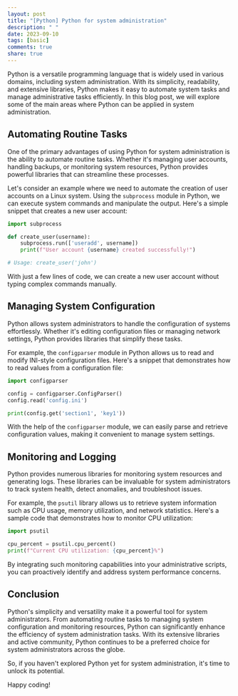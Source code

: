 ```yaml
---
layout: post
title: "[Python] Python for system administration"
description: " "
date: 2023-09-10
tags: [basic]
comments: true
share: true
---
```


Python is a versatile programming language that is widely used in various domains, including system administration. With its simplicity, readability, and extensive libraries, Python makes it easy to automate system tasks and manage administrative tasks efficiently. In this blog post, we will explore some of the main areas where Python can be applied in system administration.

## Automating Routine Tasks

One of the primary advantages of using Python for system administration is the ability to automate routine tasks. Whether it's managing user accounts, handling backups, or monitoring system resources, Python provides powerful libraries that can streamline these processes.

Let's consider an example where we need to automate the creation of user accounts on a Linux system. Using the `subprocess` module in Python, we can execute system commands and manipulate the output. Here's a simple snippet that creates a new user account:

```python
import subprocess

def create_user(username):
    subprocess.run(['useradd', username])
    print(f"User account {username} created successfully!")

# Usage: create_user('john')
```

With just a few lines of code, we can create a new user account without typing complex commands manually.

## Managing System Configuration

Python allows system administrators to handle the configuration of systems effortlessly. Whether it's editing configuration files or managing network settings, Python provides libraries that simplify these tasks.

For example, the `configparser` module in Python allows us to read and modify INI-style configuration files. Here's a snippet that demonstrates how to read values from a configuration file:

```python
import configparser

config = configparser.ConfigParser()
config.read('config.ini')

print(config.get('section1', 'key1'))
```

With the help of the `configparser` module, we can easily parse and retrieve configuration values, making it convenient to manage system settings.

## Monitoring and Logging

Python provides numerous libraries for monitoring system resources and generating logs. These libraries can be invaluable for system administrators to track system health, detect anomalies, and troubleshoot issues.

For example, the `psutil` library allows us to retrieve system information such as CPU usage, memory utilization, and network statistics. Here's a sample code that demonstrates how to monitor CPU utilization:

```python
import psutil

cpu_percent = psutil.cpu_percent()
print(f"Current CPU utilization: {cpu_percent}%")
```

By integrating such monitoring capabilities into your administrative scripts, you can proactively identify and address system performance concerns.

## Conclusion

Python's simplicity and versatility make it a powerful tool for system administrators. From automating routine tasks to managing system configuration and monitoring resources, Python can significantly enhance the efficiency of system administration tasks. With its extensive libraries and active community, Python continues to be a preferred choice for system administrators across the globe.

So, if you haven't explored Python yet for system administration, it's time to unlock its potential.

Happy coding!